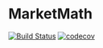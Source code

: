 # MarketMath

[![Build Status](https://travis-ci.org/vitali-kurlovich/MarketMath.svg?branch=main)](https://travis-ci.org/vitali-kurlovich/MarketMath)
[![codecov](https://codecov.io/gh/vitali-kurlovich/MarketMath/branch/main/graph/badge.svg?token=EJDIAZ3IQH)](https://codecov.io/gh/vitali-kurlovich/MarketMath)
